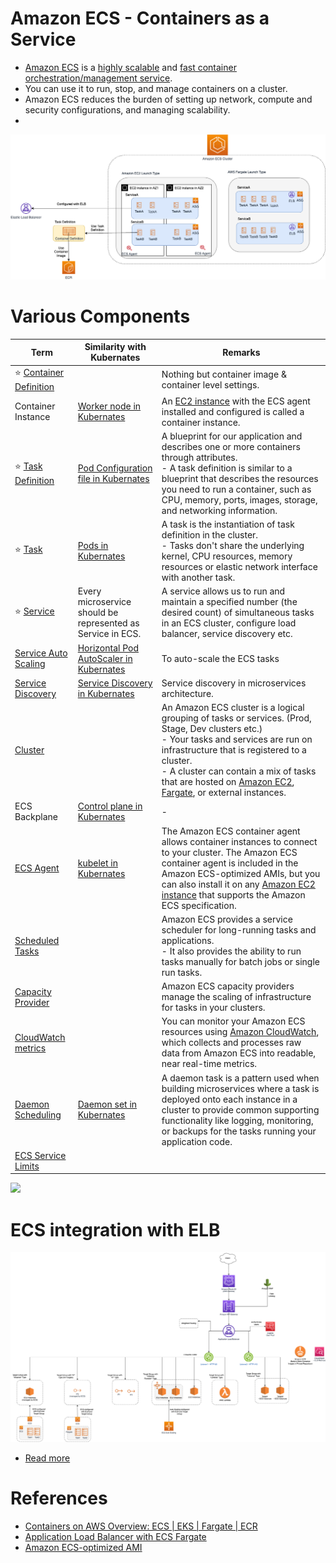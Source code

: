 # Amazon ECS - Containers as a Service
- [Amazon ECS](https://aws.amazon.com/ecs/) is a [highly scalable](../../../3_DatabaseServices/ScalabilityDB.md) and [fast container orchestration/management service](../../../9_ContainerOrchestrationServices/Readme.md).
- You can use it to run, stop, and manage containers on a cluster.
- Amazon ECS reduces the burden of setting up network, compute and security configurations, and managing scalability.
- 

![img.png](assests/ECS-Tasks.png)

# Various Components

| Term                                                                                                             | Similarity with Kubernates                                                                                | Remarks                                                                                                                                                                                                                                                                                                                                                                                        |
|------------------------------------------------------------------------------------------------------------------|-----------------------------------------------------------------------------------------------------------|------------------------------------------------------------------------------------------------------------------------------------------------------------------------------------------------------------------------------------------------------------------------------------------------------------------------------------------------------------------------------------------------|
| :star: [Container Definition](ContainerDefination.md)                                                            |                                                                                                           | Nothing but container image & container level settings.                                                                                                                                                                                                                                                                                                                                        |
| Container Instance                                                                                               | [Worker node in Kubernates](../../../9_ContainerOrchestrationServices/Kubernates/Readme.md)               | An [EC2 instance](../../3_ComputeServices/AmazonEC2/Readme.md) with the ECS agent installed and configured is called a container instance.                                                                                                                                                                                                                                                     |
| :star: [Task Definition](Task.md)                                                                                | [Pod Configuration file in Kubernates](../../../9_ContainerOrchestrationServices/Kubernates/Readme.md)    | A blueprint for our application and describes one or more containers through attributes.<br/>- A task definition is similar to a blueprint that describes the resources you need to run a container, such as CPU, memory, ports, images, storage, and networking information.                                                                                                                  |
| :star: [Task](Task.md)                                                                                           | [Pods in Kubernates](../../../9_ContainerOrchestrationServices/Kubernates/Readme.md)                      | A task is the instantiation of task definition in the cluster. <br/>- Tasks don't share the underlying kernel, CPU resources, memory resources or elastic network interface with another task.                                                                                                                                                                                                 |
| :star: [Service](Service/Readme.md)                                                                              | Every microservice should be represented as Service in ECS.                                               | A service allows us to run and maintain a specified number (the desired count) of simultaneous tasks in an ECS cluster, configure load balancer, service discovery etc.                                                                                                                                                                                                                        |
| [Service Auto Scaling](Service/ServiceAutoScaling.md)                                                            | [Horizontal Pod AutoScaler in Kubernates](../../../9_ContainerOrchestrationServices/Kubernates/Readme.md) | To auto-scale the ECS tasks                                                                                                                                                                                                                                                                                                                                                                    |
| [Service Discovery](Service/ServiceDiscovery.md)                                                                 | [Service Discovery in Kubernates](../../../9_ContainerOrchestrationServices/Kubernates/Readme.md)         | Service discovery in microservices architecture.                                                                                                                                                                                                                                                                                                                                               |
| [Cluster](https://docs.aws.amazon.com/AmazonECS/latest/developerguide/clusters.html)                             |                                                                                                           | An Amazon ECS cluster is a logical grouping of tasks or services. (Prod, Stage, Dev clusters etc.) <br/>- Your tasks and services are run on infrastructure that is registered to a cluster.<br/>- A cluster can contain a mix of tasks that are hosted on [Amazon EC2](../../3_ComputeServices/AmazonEC2/Readme.md), [Fargate](../../3_ComputeServices/AWSFargate.md), or external instances. |
| ECS Backplane                                                                                                    | [Control plane in Kubernates](../../../9_ContainerOrchestrationServices/Kubernates/Readme.md)             | -                                                                                                                                                                                                                                                                                                                                                                                              |
| [ECS Agent](https://docs.aws.amazon.com/AmazonECS/latest/developerguide/ECS_agent.html)                          | [kubelet in Kubernates](../../../9_ContainerOrchestrationServices/Kubernates/Readme.md)                   | The Amazon ECS container agent allows container instances to connect to your cluster. The Amazon ECS container agent is included in the Amazon ECS-optimized AMIs, but you can also install it on any [Amazon EC2 instance](../../3_ComputeServices/AmazonEC2/Readme.md) that supports the Amazon ECS specification.                                                                           |
| [Scheduled Tasks](https://docs.aws.amazon.com/AmazonECS/latest/developerguide/scheduling_tasks.html)             |                                                                                                           | Amazon ECS provides a service scheduler for long-running tasks and applications. <br/>- It also provides the ability to run tasks manually for batch jobs or single run tasks.                                                                                                                                                                                                                 |
| [Capacity Provider](https://docs.aws.amazon.com/AmazonECS/latest/developerguide/cluster-capacity-providers.html) |                                                                                                           | Amazon ECS capacity providers manage the scaling of infrastructure for tasks in your clusters.                                                                                                                                                                                                                                                                                                 |
| [CloudWatch metrics](https://docs.aws.amazon.com/AmazonECS/latest/developerguide/cloudwatch-metrics.html)        |                                                                                                           | You can monitor your Amazon ECS resources using [Amazon CloudWatch](../../8_ObservabilityLogsServices/AmazonCloudWatch/Readme.md), which collects and processes raw data from Amazon ECS into readable, near real-time metrics.                                                                                                                                                                |
| [Daemon Scheduling](https://aws.amazon.com/about-aws/whats-new/2018/06/amazon-ecs-adds-daemon-scheduling/)       | [Daemon set in Kubernates](../../../9_ContainerOrchestrationServices/Kubernates/Readme.md)                | A daemon task is a pattern used when building microservices where a task is deployed onto each instance in a cluster to provide common supporting functionality like logging, monitoring, or backups for the tasks running your application code.                                                                                                                                              |
| [ECS Service Limits](ServiceLimits.md)                                                                           |                                                                                                           |                                                                                                                                                                                                                                                                                                                                                                                                |

![](https://miro.medium.com/max/1400/0*ima_OYQ74yCg_cSN)

# ECS integration with ELB

![img.png](../../1_NetworkingAndContentDelivery/2_ApplicationNetworking/ElasticLoadBalancer/assets/AWS_Elastic_Load_Balancer.png)

- [Read more](https://docs.aws.amazon.com/AmazonECS/latest/userguide/create-load-balancer.html)

# References
- [Containers on AWS Overview: ECS | EKS | Fargate | ECR](https://www.youtube.com/watch?v=AYAh6YDXuho)
- [Application Load Balancer with ECS Fargate](https://stackoverflow.com/questions/64409699/application-load-balancer-with-ecs-fargate)
- [Amazon ECS-optimized AMI](https://docs.aws.amazon.com/AmazonECS/latest/developerguide/ecs-optimized_AMI.html)